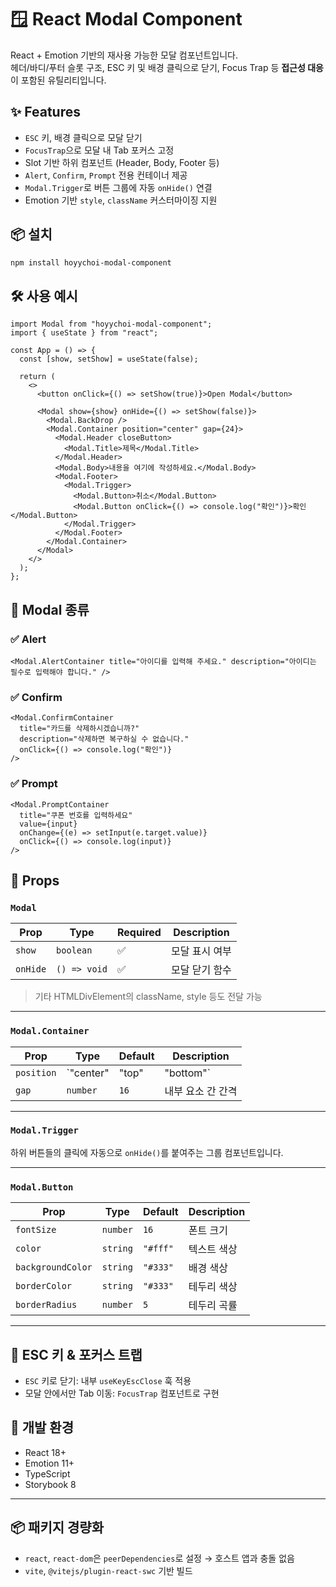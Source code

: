 # 🪟 React Modal Component

React + Emotion 기반의 재사용 가능한 모달 컴포넌트입니다.  
헤더/바디/푸터 슬롯 구조, ESC 키 및 배경 클릭으로 닫기, Focus Trap 등 **접근성 대응**이 포함된 유틸리티입니다.

## ✨ Features

- `ESC` 키, 배경 클릭으로 모달 닫기
- `FocusTrap`으로 모달 내 Tab 포커스 고정
- Slot 기반 하위 컴포넌트 (Header, Body, Footer 등)
- `Alert`, `Confirm`, `Prompt` 전용 컨테이너 제공
- `Modal.Trigger`로 버튼 그룹에 자동 `onHide()` 연결
- Emotion 기반 `style`, `className` 커스터마이징 지원

## 📦 설치

```bash
npm install hoyychoi-modal-component
```

## 🛠 사용 예시

```tsx
import Modal from "hoyychoi-modal-component";
import { useState } from "react";

const App = () => {
  const [show, setShow] = useState(false);

  return (
    <>
      <button onClick={() => setShow(true)}>Open Modal</button>

      <Modal show={show} onHide={() => setShow(false)}>
        <Modal.BackDrop />
        <Modal.Container position="center" gap={24}>
          <Modal.Header closeButton>
            <Modal.Title>제목</Modal.Title>
          </Modal.Header>
          <Modal.Body>내용을 여기에 작성하세요.</Modal.Body>
          <Modal.Footer>
            <Modal.Trigger>
              <Modal.Button>취소</Modal.Button>
              <Modal.Button onClick={() => console.log("확인")}>확인</Modal.Button>
            </Modal.Trigger>
          </Modal.Footer>
        </Modal.Container>
      </Modal>
    </>
  );
};
```

## 💬 Modal 종류

### ✅ Alert

```tsx
<Modal.AlertContainer title="아이디를 입력해 주세요." description="아이디는 필수로 입력해야 합니다." />
```

### ✅ Confirm

```tsx
<Modal.ConfirmContainer
  title="카드를 삭제하시겠습니까?"
  description="삭제하면 복구하실 수 없습니다."
  onClick={() => console.log("확인")}
/>
```

### ✅ Prompt

```tsx
<Modal.PromptContainer
  title="쿠폰 번호를 입력하세요"
  value={input}
  onChange={(e) => setInput(e.target.value)}
  onClick={() => console.log(input)}
/>
```

## 🔧 Props

### `Modal`

| Prop | Type | Required | Description |
| --- | --- | --- | --- |
| `show` | `boolean` | ✅ | 모달 표시 여부 |
| `onHide` | `() => void` | ✅ | 모달 닫기 함수 |

> 기타 HTMLDivElement의 className, style 등도 전달 가능
> 

---

### `Modal.Container`

| Prop | Type | Default | Description |
| --- | --- | --- | --- |
| `position` | `"center" | "top" | "bottom"` | `"center"` | 모달 위치 |
| `gap` | `number` | `16` | 내부 요소 간 간격 |

---

### `Modal.Trigger`

하위 버튼들의 클릭에 자동으로 `onHide()`를 붙여주는 그룹 컴포넌트입니다.

---

### `Modal.Button`

| Prop | Type | Default | Description |
| --- | --- | --- | --- |
| `fontSize` | `number` | `16` | 폰트 크기 |
| `color` | `string` | `"#fff"` | 텍스트 색상 |
| `backgroundColor` | `string` | `"#333"` | 배경 색상 |
| `borderColor` | `string` | `"#333"` | 테두리 색상 |
| `borderRadius` | `number` | `5` | 테두리 곡률 |

---

## 🔐 ESC 키 & 포커스 트랩

- `ESC` 키로 닫기: 내부 `useKeyEscClose` 훅 적용
- 모달 안에서만 Tab 이동: `FocusTrap` 컴포넌트로 구현

## 🧪 개발 환경

- React 18+
- Emotion 11+
- TypeScript
- Storybook 8

---

## 📦 패키지 경량화

- `react`, `react-dom`은 `peerDependencies`로 설정 → 호스트 앱과 충돌 없음
- `vite`, `@vitejs/plugin-react-swc` 기반 빌드